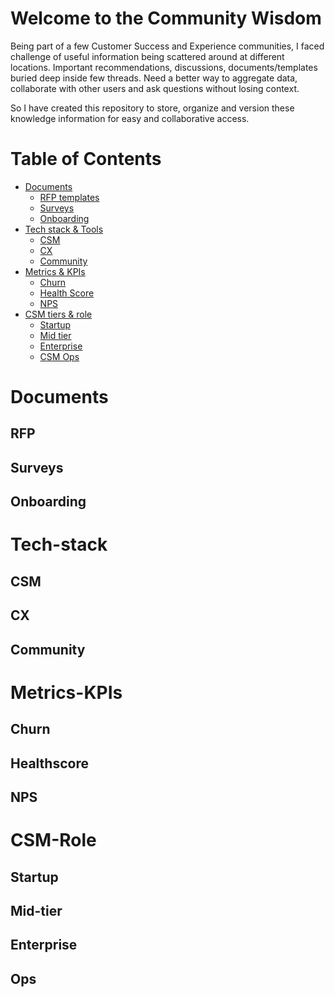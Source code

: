 # Welcome to the Community Wisdom 

Being part of a few Customer Success and Experience communities, I faced challenge of useful information being scattered around at different locations. Important recommendations, discussions, documents/templates buried deep inside few threads. Need a better way to aggregate data, collaborate with other users and ask questions without losing context.

So I have created this repository to store, organize and version these knowledge information for easy and collaborative access.


# Table of Contents

- [Documents](#documents)
  - [RFP templates](#rfp)
  - [Surveys](#surveys)
  - [Onboarding](#onboarding)
- [Tech stack & Tools](#tech-stack)
  - [CSM](#csm)
  - [CX](#cx)
  - [Community](#community)
- [Metrics & KPIs](#metrics-kpis)
  - [Churn](#churn)
  - [Health Score](#healthscore)
  - [NPS](#nps)
- [CSM tiers & role](#csm-role)
  - [Startup](#startup)
  - [Mid tier](#mid-tier)
  - [Enterprise](#enterprise)
  - [CSM Ops](#ops)

  
# Documents

## RFP

## Surveys

## Onboarding

# Tech-stack

## CSM

## CX

## Community

# Metrics-KPIs

## Churn

## Healthscore

## NPS

# CSM-Role

## Startup

## Mid-tier

## Enterprise

## Ops


